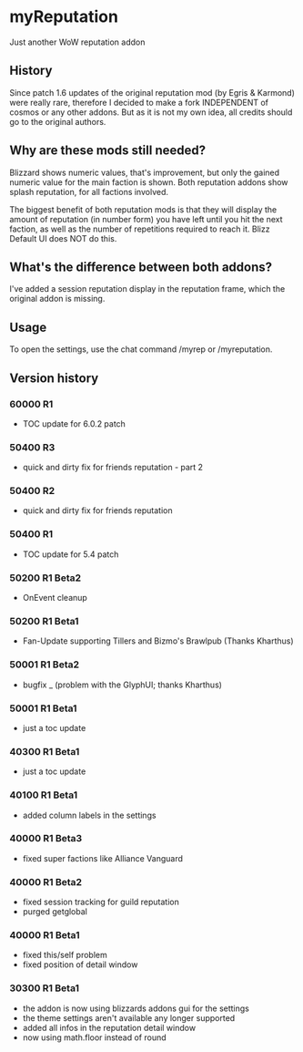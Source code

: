 # myReputation
Just another WoW reputation addon

## History

Since patch 1.6 updates of the original reputation mod (by Egris &amp; Karmond) were really rare, therefore I decided to make a fork INDEPENDENT of cosmos or any other addons. But as it is not my own idea, all credits should go to the original authors.

## Why are these mods still needed?

Blizzard shows numeric values, that's improvement, but only the gained numeric value for the main faction is shown. Both reputation addons show splash reputation, for all factions involved.

The biggest benefit of both reputation mods is that they will display the amount of reputation (in number form) you have left until you hit the next faction, as well as the number of repetitions required to reach it. Blizz Default UI does NOT do this.

## What's the difference between both addons?

I've added a session reputation display in the reputation frame, which the original addon is missing.

## Usage

To open the settings, use the chat command /myrep or /myreputation.

## Version history

### 60000 R1
* TOC update for 6.0.2 patch

### 50400 R3
* quick and dirty fix for friends reputation - part 2

### 50400 R2
* quick and dirty fix for friends reputation

### 50400 R1
* TOC update for 5.4 patch

### 50200 R1 Beta2
* OnEvent cleanup

### 50200 R1 Beta1
* Fan-Update supporting Tillers and Bizmo's Brawlpub (Thanks Kharthus)

### 50001 R1 Beta2
* bugfix _ (problem with the GlyphUI; thanks Kharthus)

### 50001 R1 Beta1
* just a toc update

### 40300 R1 Beta1
* just a toc update

### 40100 R1 Beta1
* added column labels in the settings

### 40000 R1 Beta3
* fixed super factions like Alliance Vanguard

### 40000 R1 Beta2
* fixed session tracking for guild reputation
* purged getglobal

### 40000 R1 Beta1
* fixed this/self problem
* fixed position of detail window

### 30300 R1 Beta1
* the addon is now using blizzards addons gui for the settings
* the theme settings aren't available any longer supported
* added all infos in the reputation detail window
* now using math.floor instead of round